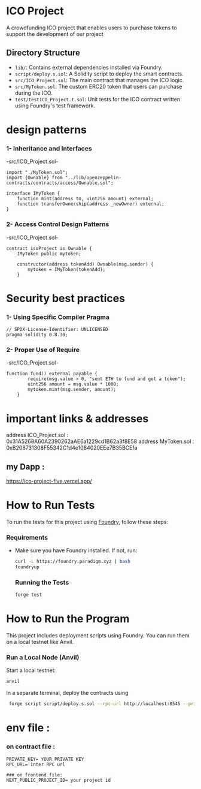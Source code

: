 # ICO Project
A crowdfunding ICO project that enables users to purchase tokens to support the development of our project


## Directory Structure

- `lib/`: Contains external dependencies installed via Foundry.
- `script/deploy.s.sol`: A Solidity script to deploy the smart contracts.
- `src/ICO_Project.sol`: The main contract that manages the ICO logic.
- `src/MyToken.sol`: The custom ERC20 token that users can purchase during the ICO.
- `test/testICO_Project.t.sol`: Unit tests for the ICO contract written using Foundry's test framework.


# design patterns

### 1- Inheritance and Interfaces
-src/ICO_Project.sol-
```solidity
import "./MyToken.sol";
import {Ownable} from "../lib/openzeppelin-contracts/contracts/access/Ownable.sol";

interface IMyToken {
    function mint(address to, uint256 amount) external;
    function transferOwnership(address _newOwner) external;
}
```

### 2- Access Control Design Patterns 
-src/ICO_Project.sol-
```solidity
contract isoProject is Ownable {
    IMyToken public mytoken;

    constructor(address tokenAdd) Ownable(msg.sender) {
        mytoken = IMyToken(tokenAdd);
    }
```


# Security best practices 

### 1- Using Specific Compiler Pragma
```solidity
// SPDX-License-Identifier: UNLICENSED
pragma solidity 0.8.30;
```

### 2- Proper Use of Require
-src/ICO_Project.sol-
```solidity
function fund() external payable {
        require(msg.value > 0, "sent ETH to fund and get a token");
        uint256 amount = msg.value * 1000;
        mytoken.mint(msg.sender, amount);
    }
```

# important links & addresses
address ICO_Project.sol : 0x31A5268A60A2390262aAE6a1229cd1B62a3f8E58
address MyToken.sol :
0xB208731308F55342C1d4e1084020EEe7B35BCEfa

## my Dapp :
https://ico-project-five.vercel.app/

# How to Run Tests

To run the tests for this project using [Foundry](https://book.getfoundry.sh/), follow these steps:

###  Requirements

- Make sure you have Foundry installed. If not, run:
  ```bash
  curl -L https://foundry.paradigm.xyz | bash
  foundryup
  ```
  ### Running the Tests
  ```bash
  forge test
  ```


# How to Run the Program

This project includes deployment scripts using Foundry. You can run them on a local testnet like Anvil.

###  Run a Local Node (Anvil)

Start a local testnet:

```bash
anvil
```
In a separate terminal, deploy the contracts using
```bash
 forge script script/deploy.s.sol --rpc-url http://localhost:8545 --private-key <YOUR_PRIVATE_KEY> --broadcast
```



# env file :
### on contract file :
```.env
PRIVATE_KEY= YOUR PRIVATE KEY
RPC_URL= inter RPC url
```
```.env
### on frontend file:
NEXT_PUBLIC_PROJECT_ID= your project id
```
